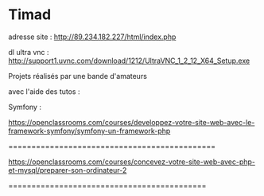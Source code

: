 # Timad

adresse site :
http://89.234.182.227/html/index.php

dl ultra vnc :
http://support1.uvnc.com/download/1212/UltraVNC_1_2_12_X64_Setup.exe

Projets réalisés par une bande d'amateurs

avec l'aide des tutos :

Symfony :

https://openclassrooms.com/courses/developpez-votre-site-web-avec-le-framework-symfony/symfony-un-framework-php


=============================================

https://openclassrooms.com/courses/concevez-votre-site-web-avec-php-et-mysql/preparer-son-ordinateur-2

===========================================
